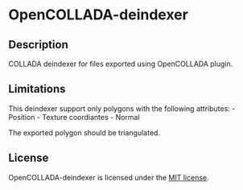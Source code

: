 OpenCOLLADA-deindexer
=====================

## Description

COLLADA deindexer for files exported using OpenCOLLADA plugin.

## Limitations

This deindexer support only polygons with the following attributes:
	- Position 
	- Texture coordiantes
	- Normal
	
The exported polygon should be triangulated.

## License

OpenCOLLADA-deindexer is licensed under the [MIT license](LICENSE.txt).



